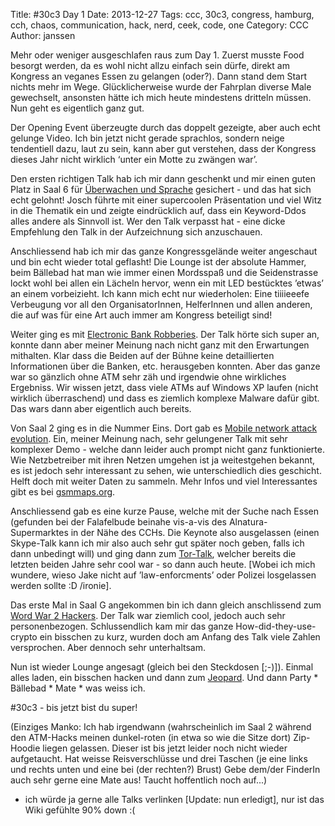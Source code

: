 Title: #30c3 Day 1 
Date: 2013-12-27
Tags: ccc, 30c3, congress, hamburg, cch, chaos, communication, hack, nerd, ceek, code, one 
Category: CCC 
Author: janssen

Mehr oder weniger ausgeschlafen raus zum Day 1. Zuerst musste Food besorgt werden, da es wohl nicht allzu einfach sein dürfe, direkt am Kongress an veganes Essen zu gelangen (oder?). Dann stand dem Start nichts mehr im Wege. Glücklicherweise wurde der Fahrplan diverse Male gewechselt, ansonsten hätte ich mich heute mindestens dritteln müssen. Nun geht es eigentlich ganz gut.

Der Opening Event überzeugte durch das doppelt gezeigte, aber auch echt gelunge Video. Ich bin jetzt nicht gerade sprachlos, sondern neige tendentiell dazu, laut zu sein, kann aber gut verstehen, dass der Kongress dieses Jahr nicht wirklich ‘unter ein Motte zu zwängen war’.

Den ersten richtigen Talk hab ich mir dann geschenkt und mir einen guten Platz in Saal 6 für [Überwachen und Sprache](http://events.ccc.de/congress/2013/Fahrplan/events/5377.html) gesichert - und das hat sich echt gelohnt! Josch führte mit einer supercoolen Präsentation und viel Witz in die Thematik ein und zeigte eindrücklich auf, dass ein Keyword-Ddos alles andere als Sinnvoll ist. Wer den Talk verpasst hat - eine dicke Empfehlung den Talk in der Aufzeichnung sich anzuschauen.

Anschliessend hab ich mir das ganze Kongressgelände weiter angeschaut und bin echt wieder total geflasht! Die Lounge ist der absolute Hammer, beim Bällebad hat man wie immer einen Mordsspaß und die Seidenstrasse lockt wohl bei allen ein Lächeln hervor, wenn ein mit LED bestücktes ’etwas’ an einem vorbeizieht. Ich kann mich echt nur wiederholen: Eine tiiiieeefe Verbeugung vor all den OrganisatorInnen, HelferInnen und allen anderen, die auf was für eine Art auch immer am Kongress beteiligt sind!

Weiter ging es mit [Electronic Bank Robberies](http://events.ccc.de/congress/2013/Fahrplan/events/5476.html). Der Talk hörte sich super an, konnte dann aber meiner Meinung nach nicht ganz mit den Erwartungen mithalten. Klar dass die Beiden auf der Bühne keine detaillierten Informationen über die Banken, etc. herausgeben konnten. Aber das ganze war so gänzlich ohne ATM sehr zäh und irgendwie ohne wirkliches Ergebniss. Wir wissen jetzt, dass viele ATMs auf Windows XP laufen (nicht wirklich überraschend) und dass es ziemlich komplexe Malware dafür gibt. Das wars dann aber eigentlich auch bereits.

Von Saal 2 ging es in die Nummer Eins. Dort gab es [Mobile network attack evolution](http://events.ccc.de/congress/2013/Fahrplan/events/5449.html). Ein, meiner Meinung nach, sehr gelungener Talk mit sehr komplexer Demo - welche dann leider auch prompt nicht ganz funktionierte. Wie Netzbetreiber mit ihren Netzen umgehen ist ja weitestgehen bekannt, es ist jedoch sehr interessant zu sehen, wie unterschiedlich dies geschicht. Helft doch mit weiter Daten zu sammeln. Mehr Infos und viel Interessantes gibt es bei [gsmmaps.org](http://gsmmap.org/).

Anschliessend gab es eine kurze Pause, welche mit der Suche nach Essen (gefunden bei der Falafelbude beinahe vis-a-vis des Alnatura-Supermarktes in der Nähe des CCHs. Die Keynote also ausgelassen (einen Skype-Talk kann ich mir also auch sehr gut später noch geben, falls ich dann unbedingt will) und ging dann zum [Tor-Talk](https://events.ccc.de/congress/2013/Fahrplan/events/5423.html), welcher bereits die letzten beiden Jahre sehr cool war - so dann auch heute. [Wobei ich mich wundere, wieso Jake nicht auf ’law-enforcments’ oder Polizei losgelassen werden sollte :D /ironie]. 

Das erste Mal in Saal G angekommen bin ich dann gleich anschlissend zum [Word War 2 Hackers](https://events.ccc.de/congress/2013/Fahrplan/events/5474.html). Der Talk war ziemlich cool, jedoch auch sehr personenbezogen. Schlussendlich kam mir das ganze How-did-they-use-crypto ein bisschen zu kurz, wurden doch am Anfang des Talk viele Zahlen versprochen. Aber dennoch sehr unterhaltsam.

Nun ist wieder Lounge angesagt (gleich bei den Steckdosen [;-)]). Einmal alles laden, ein bisschen hacken und dann zum [Jeopard](https://events.ccc.de/congress/2013/Fahrplan/events/5577.html). Und dann Party * Bällebad * Mate * was weiss ich. 

#30c3 - bis jetzt bist du super!

(Einziges Manko: Ich hab irgendwann (wahrscheinlich im Saal 2 während den ATM-Hacks meinen dunkel-roten (in etwa so wie die Sitze dort) Zip-Hoodie liegen gelassen. Dieser ist bis jetzt leider noch nicht wieder aufgetaucht. Hat weisse Reisverschlüsse und drei Taschen (je eine links und rechts unten und eine bei (der rechten?) Brust) Gebe dem/der FinderIn auch sehr gerne eine Mate aus! Taucht hoffentlich noch auf...) 

+ ich würde ja gerne alle Talks verlinken [Update: nun erledigt], nur ist das Wiki gefühlte 90% down :( 
